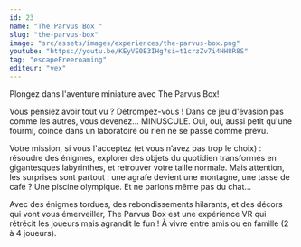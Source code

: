 ```yaml
---
id: 23
name: "The Parvus Box "
slug: "the-parvus-box"
image: "src/assets/images/experiences/the-parvus-box.png"
youtube: "https://youtu.be/KEyVE0E3IHg?si=t1crzZv7i4HH8R8S"
tag: "escapeFreeroaming"
editeur: "vex"
---
```


Plongez dans l'aventure miniature avec The Parvus Box!

Vous pensiez avoir tout vu ? Détrompez-vous ! Dans ce jeu d'évasion pas comme les autres, vous devenez... MINUSCULE. Oui, oui, aussi petit qu'une fourmi, coincé dans un laboratoire où rien ne se passe comme prévu.

Votre mission, si vous l'acceptez (et vous n’avez pas trop le choix) : résoudre des énigmes, explorer des objets du quotidien transformés en gigantesques labyrinthes, et retrouver votre taille normale. Mais attention, les surprises sont partout : une agrafe devient une montagne, une tasse de café ? Une piscine olympique. Et ne parlons même pas du chat...

Avec des énigmes tordues, des rebondissements hilarants, et des décors qui vont vous émerveiller, The Parvus Box est une expérience VR qui rétrécit les joueurs mais agrandit le fun ! À vivre entre amis ou en famille (2 à 4 joueurs).
